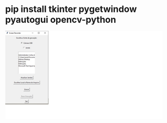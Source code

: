 
# pip install tkinter pygetwindow pyautogui opencv-python


 ![Texto alternativo](https://github.com/0joseDark/recorder-screen-or-camera/blob/main/images/tools/recorder-screen-or-camera.jpg)
